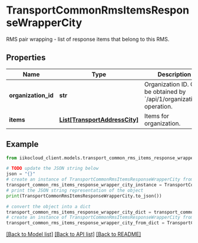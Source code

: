 # TransportCommonRmsItemsResponseWrapperCity

RMS pair wrapping - list of response items that belong to this RMS.

## Properties

Name | Type | Description | Notes
------------ | ------------- | ------------- | -------------
**organization_id** | **str** | Organization ID.                Can be obtained by &#x60;/api/1/organizations&#x60; operation. | 
**items** | [**List[TransportAddressCity]**](TransportAddressCity.md) | Items for organization. | 

## Example

```python
from iikocloud_client.models.transport_common_rms_items_response_wrapper_city import TransportCommonRmsItemsResponseWrapperCity

# TODO update the JSON string below
json = "{}"
# create an instance of TransportCommonRmsItemsResponseWrapperCity from a JSON string
transport_common_rms_items_response_wrapper_city_instance = TransportCommonRmsItemsResponseWrapperCity.from_json(json)
# print the JSON string representation of the object
print(TransportCommonRmsItemsResponseWrapperCity.to_json())

# convert the object into a dict
transport_common_rms_items_response_wrapper_city_dict = transport_common_rms_items_response_wrapper_city_instance.to_dict()
# create an instance of TransportCommonRmsItemsResponseWrapperCity from a dict
transport_common_rms_items_response_wrapper_city_from_dict = TransportCommonRmsItemsResponseWrapperCity.from_dict(transport_common_rms_items_response_wrapper_city_dict)
```
[[Back to Model list]](../README.md#documentation-for-models) [[Back to API list]](../README.md#documentation-for-api-endpoints) [[Back to README]](../README.md)


